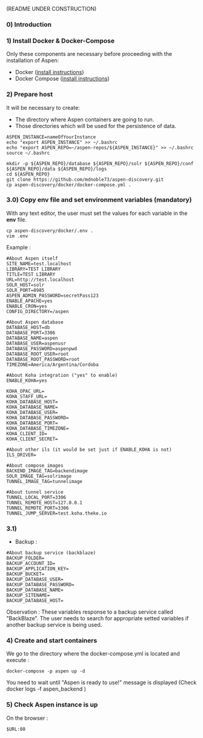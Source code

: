 (README UNDER CONSTRUCTION)
### 0) Introduction

### 1) Install Docker & Docker-Compose

Only these components are necessary before proceeding with the installation of Aspen:

* Docker ([install instructions](https://docs.docker.com/engine/install/))
* Docker Compose ([install instructions](https://docs.docker.com/compose/install/#install-compose-on-linux-systems))

### 2) Prepare host

It will be necessary to create: 
* The directory where Aspen containers are going to run.
* Those directories which will be used for the persistence of data.

```
ASPEN_INSTANCE=nameOfYourInstance
echo "export ASPEN_INSTANCE" >> ~/.bashrc
echo "export ASPEN_REPO=~/aspen-repos/${ASPEN_INSTANCE}" >> ~/.bashrc
source ~/.bashrc

mkdir -p ${ASPEN_REPO}/database ${ASPEN_REPO}/solr ${ASPEN_REPO}/conf ${ASPEN_REPO}/data ${ASPEN_REPO}/logs
cd ${ASPEN_REPO}
git clone https://github.com/mdnoble73/aspen-discovery.git
cp aspen-discovery/docker/docker-compose.yml .
```
### 3.0) Copy env file and set environment variables (mandatory)

With any text editor, the user must set the values for each variable in the **env** file.
```
cp aspen-discovery/docker/.env .
vim .env
```
Example :
```
#About Aspen itself
SITE_NAME=test.localhost
LIBRARY=TEST LIBRARY
TITLE=TEST LIBRARY
URL=http://test.localhost
SOLR_HOST=solr
SOLR_PORT=8985
ASPEN_ADMIN_PASSWORD=secretPass123
ENABLE_APACHE=yes
ENABLE_CRON=yes
CONFIG_DIRECTORY=/aspen

#About Aspen database
DATABASE_HOST=db
DATABASE_PORT=3306
DATABASE_NAME=aspen
DATABASE_USER=aspenusr
DATABASE_PASSWORD=aspenpwd
DATABASE_ROOT_USER=root
DATABASE_ROOT_PASSWORD=root
TIMEZONE=America/Argentina/Cordoba

#About Koha integration ("yes" to enable)
ENABLE_KOHA=yes

KOHA_OPAC_URL=
KOHA_STAFF_URL=
KOHA_DATABASE_HOST=
KOHA_DATABASE_NAME=
KOHA_DATABASE_USER=
KOHA_DATABASE_PASSWORD=
KOHA_DATABASE_PORT=
KOHA_DATABASE_TIMEZONE=
KOHA_CLIENT_ID=
KOHA_CLIENT_SECRET=

#About other ils (it would be set just if ENABLE_KOHA is not)
ILS_DRIVER=

#About compose images
BACKEND_IMAGE_TAG=backendimage
SOLR_IMAGE_TAG=solrimage
TUNNEL_IMAGE_TAG=tunnelimage

#About tunnel service
TUNNEL_LOCAL_PORT=3306
TUNNEL_REMOTE_HOST=127.0.0.1
TUNNEL_REMOTE_PORT=3306
TUNNEL_JUMP_SERVER=test.koha.theke.io

```

### 3.1)

* Backup :

```
#About backup service (backblaze)
BACKUP_FOLDER=
BACKUP_ACCOUNT_ID=
BACKUP_APPLICATION_KEY=
BACKUP_BUCKET=
BACKUP_DATABASE_USER=
BACKUP_DATABASE_PASSWORD=
BACKUP_DATABASE_NAME=
BACKUP_SITENAME=
BACKUP_DATABASE_HOST=
  ```
Observation : These variables response to a backup service called "BackBlaze". The user needs to search for appropriate setted variables if another backup service is being used.

  
### 4) Create and start containers

We go to the directory where the docker-compose.yml is located and execute :

```
docker-compose -p aspen up -d
```
You need to wait until "Aspen is ready to use!" message is displayed
(Check docker logs -f aspen_backend )
### 5) Check Aspen instance is up

On the browser :

```
$URL:80
```
